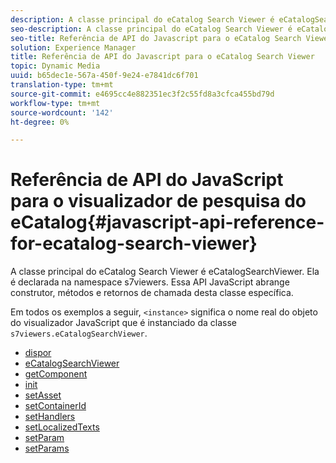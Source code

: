 ```yaml
---
description: A classe principal do eCatalog Search Viewer é eCatalogSearchViewer. Ela é declarada na namespace s7viewers. Essa API JavaScript abrange construtor, métodos e retornos de chamada desta classe específica.
seo-description: A classe principal do eCatalog Search Viewer é eCatalogSearchViewer. Ela é declarada na namespace s7viewers. Essa API JavaScript abrange construtor, métodos e retornos de chamada desta classe específica.
seo-title: Referência de API do Javascript para o eCatalog Search Viewer
solution: Experience Manager
title: Referência de API do Javascript para o eCatalog Search Viewer
topic: Dynamic Media
uuid: b65dec1e-567a-450f-9e24-e7841dc6f701
translation-type: tm+mt
source-git-commit: e4695cc4e882351ec3f2c55fd8a3cfca455bd79d
workflow-type: tm+mt
source-wordcount: '142'
ht-degree: 0%

---
```



# Referência de API do JavaScript para o visualizador de pesquisa do eCatalog{#javascript-api-reference-for-ecatalog-search-viewer}

A classe principal do eCatalog Search Viewer é eCatalogSearchViewer. Ela é declarada na namespace s7viewers. Essa API JavaScript abrange construtor, métodos e retornos de chamada desta classe específica.

Em todos os exemplos a seguir, `<instance>` significa o nome real do objeto do visualizador JavaScript que é instanciado da classe `s7viewers.eCatalogSearchViewer`.

* [dispor](r-html5-ecatsearch-javascriptapiref-dispose.md)
* [eCatalogSearchViewer](r-html5-ecatsearch-javascriptapiref-ecatalogsearchviewer.md)
* [getComponent](r-html5-ecatsearch-javascriptapiref-getcomponent.md)
* [init](r-html5-ecatsearch-javascriptapiref-init.md)
* [setAsset](r-html5-ecatsearch-javascriptapiref-setasset.md)
* [setContainerId](r-html5-ecatsearch-javascriptapiref-setcontainerid.md)
* [setHandlers](r-html5-ecatsearch-javascriptapiref-sethandlers.md)
* [setLocalizedTexts](r-html5-ecatsearch-javascriptapiref-setlocalizedtexts.md)
* [setParam](r-html5-ecatsearch-javascriptapiref-setparam.md)
* [setParams](r-html5-ecatsearch-javascriptapiref-setparams.md)
